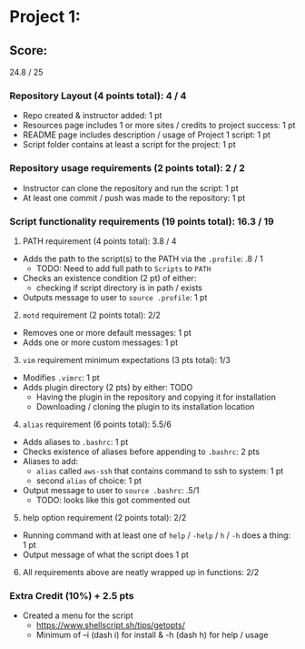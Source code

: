 # Project 1:

## Score:
24.8 / 25

### Repository Layout (4 points total): 4 / 4
* Repo created & instructor added: 1 pt
* Resources page includes 1 or more sites / credits to project success: 1 pt
* README page includes description / usage of Project 1 script: 1 pt
* Script folder contains at least a script for the project: 1 pt

### Repository usage requirements (2 points total): 2 / 2
* Instructor can clone the repository and run the script: 1 pt
* At least one commit / push was made to the repository: 1 pt

### Script functionality requirements (19 points total): 16.3 / 19
1. PATH requirement (4 points total): 3.8 / 4
* Adds the path to the script(s) to the PATH via the `.profile`: .8 / 1
    * TODO: Need to add full path to `Scripts` to `PATH`
* Checks an existence condition (2 pt) of either:
    * checking if script directory is in path / exists
* Outputs message to user to `source .profile`: 1 pt

2. `motd` requirement (2 points total): 2/2
* Removes one or more default messages: 1 pt
* Adds one or more custom messages: 1 pt

3. `vim` requirement minimum expectations (3 pts total): 1/3
* Modifies `.vimrc`: 1 pt
* Adds plugin directory (2 pts) by either: TODO
    * Having the plugin in the repository and copying it for installation
    * Downloading / cloning the plugin to its installation location

4. `alias` requirement (6 points total): 5.5/6
* Adds aliases to `.bashrc`: 1 pt
* Checks existence of aliases before appending to `.bashrc`: 2 pts
* Aliases to add: 
    * `alias` called `aws-ssh` that contains command to ssh to system: 1 pt
    * second `alias` of choice: 1 pt
* Output message to user to `source .bashrc`: .5/1
    * TODO: looks like this got commented out

5. help option requirement (2 points total): 2/2
* Running command with at least one of `help` / `-help` / `h` / `-h` does a thing: 1 pt
* Output message of what the script does 1 pt

6. All requirements above are neatly wrapped up in functions: 2/2

### Extra Credit (10%) + 2.5 pts
* Created a menu for the script
   * https://www.shellscript.sh/tips/getopts/ 
   * Minimum of –i (dash i) for install & -h (dash h) for help / usage